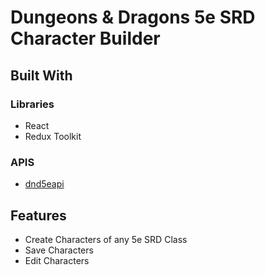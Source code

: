 # Dungeons & Dragons 5e SRD Character Builder

## Built With

### Libraries
* React
* Redux Toolkit
### APIS
* [dnd5eapi](https://www.dnd5eapi.com)


## Features
* Create Characters of any 5e SRD Class
* Save Characters
* Edit Characters

